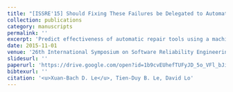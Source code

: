 ```yaml
---
title: "[ISSRE'15] Should Fixing These Failures be Delegated to Automated Program Repair?"
collection: publications
category: manuscripts
permalink: ''
excerpt: 'Predict effectiveness of automatic repair tools using a machine learning based approach.'
date: 2015-11-01
venue: '26th International Symposium on Software Reliability Engineering, 2015, Research Track'
slidesurl: ''
paperurl: 'https://drive.google.com/open?id=1b9cvEUhefTUFyJD_5o_VFl_bJiRiwoOz'
bibtexurl: ''
citation: '<u>Xuan-Bach D. Le</u>, Tien-Duy B. Le, David Lo'
---
```

